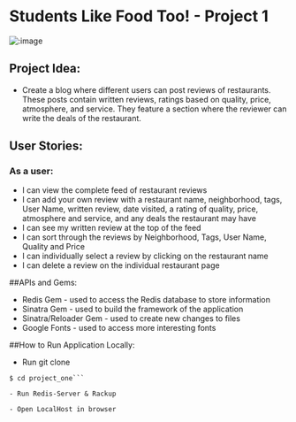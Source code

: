 # Students Like Food Too! - Project 1

![:image](http://restaurants.thebusinessrank.com/wp-content/uploads/2014/09/resasss.jpg)


## Project Idea:
- Create a blog where different users can post reviews of restaurants.  These posts contain written reviews, ratings based on quality, price, atmosphere, and service.  They feature a section where the reviewer can write the deals of the restaurant.

## User Stories:

### As a user:
- I can view the complete feed of restaurant reviews
- I can add your own review with a restaurant name, neighborhood, tags, User Name, written review, date visited, a rating of quality, price, atmosphere and service, and any deals the restaurant may have
- I can see my written review at the top of the feed
- I can sort through the reviews by Neighborhood, Tags, User Name, Quality and Price
- I can individually select a review by clicking on the restaurant name
- I can delete a review on the individual restaurant page


##APIs and Gems:
- Redis Gem - used to access the Redis database to store information
- Sinatra Gem - used to build the framework of the application
- Sinatra/Reloader Gem - used to create new changes to files
- Google Fonts - used to access more interesting fonts


##How to Run Application Locally:

- Run git clone

```$ git clone git@github.com:danadflip/first_project.git
$ cd project_one```

- Run Redis-Server & Rackup

- Open LocalHost in browser


